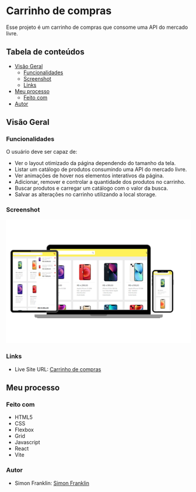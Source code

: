 # Carrinho de compras

Esse projeto é um carrinho de compras que consome uma API do mercado livre.

## Tabela de conteúdos

- [Visão Geral](#visão-geral)
  - [Funcionalidades](#funcionalidades)
  - [Screenshot](#screenshot)
  - [Links](#links)
- [Meu processo](#meu-processo)
  - [Feito com](#feito-com)
- [Autor](#autor)

## Visão Geral

### Funcionalidades

O usuário deve ser capaz de:

- Ver o layout otimizado da página dependendo do tamanho da tela.
- Listar um catálogo de produtos consumindo uma API do mercado livre. 
- Ver animações de hover nos elementos interativos da página.
- Adicionar, remover e controlar a quantidade dos produtos no carrinho.
- Buscar produtos e carregar um catálogo com o valor da busca.
- Salvar as alterações no carrinho utilizando a local storage.

### Screenshot

![](/src/assets/screenshot-carrinho.png)

### Links

- Live Site URL: [Carrinho de compras](https://simonfranklin1.github.io/carrinho-de-compras/)

## Meu processo

### Feito com

- HTML5
- CSS
- Flexbox
- Grid
- Javascript
- React
- Vite

### Autor
- Simon Franklin: [Simon Franklin](https://github.com/simonfranklin1)
